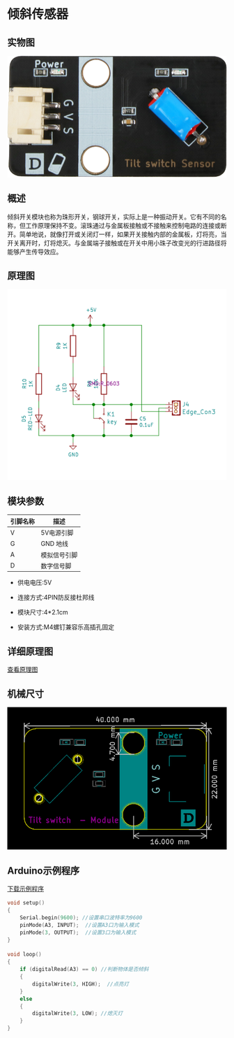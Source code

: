 # 倾斜传感器

## 实物图

![实物图](tilt_switch_sensor/tilt_switch_sensor.png)

## 概述

​    	倾斜开关模块也称为珠形开关，钢球开关，实际上是一种振动开关。它有不同的名称，但工作原理保持不变。滚珠通过与金属板接触或不接触来控制电路的连接或断开。简单地说，就像打开或关闭灯一样，如果开关接触内部的金属板，灯将亮，当开关离开时，灯将熄灭。与金属端子接触或在开关中用小珠子改变光的行进路径将能够产生传导效应。

## 原理图

![原理图](tilt_switch_sensor/tilt_switch_sensor_schematic.png)

## 模块参数

| 引脚名称 | 描述         |
| -------- | ------------ |
| V        | 5V电源引脚   |
| G        | GND 地线     |
| A        | 模拟信号引脚 |
| D        | 数字信号脚   |

- 供电电压:5V

- 连接方式:4PIN防反接杜邦线

- 模块尺寸:4*2.1cm

- 安装方式:M4螺钉兼容乐高插孔固定

## 详细原理图

 [查看原理图](tilt_switch_sensor/tilt_switch_sensor_schematic.pdf) 

## 机械尺寸

![机械尺寸图](tilt_switch_sensor/tilt_switch_sensor_assembly.png)

## Arduino示例程序

 [下载示例程序](tilt_switch_sensor/tilt_switch_sensor.zip) 

```c++
void setup()
{
    Serial.begin(9600); //设置串口波特率为9600
	pinMode(A3, INPUT);  //设置A3口为输入模式
	pinMode(3, OUTPUT);  //设置3口为输入模式
}

void loop()
{
    if (digitalRead(A3) == 0) //判断物体是否倾斜
    {  
		digitalWrite(3, HIGH);  //点亮灯
	}
	else
	{
		digitalWrite(3, LOW); //熄灭灯
	}
}
```



